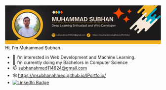 ![](https://github.com/msubhanahmed/msubhanahmed/blob/366794e2876c38b98a15311cb5c4290c8786171c/Black%20Minimalist%20Content%20Creator%20LinkedIn%20Banner.png)
Hi, I'm Muhammad Subhan.
 
- 👀 I’m interested in Web Development and Machine Learning.
- 🌱 I’m currently doing my Bachelors in Computer Science
- 📫 subhanahmed114624@gmail.com
- 🕸 https://msubhanahmed.github.io/IPortfolio/ 
- [![LinkedIn Badge](https://img.shields.io/badge/LinkedIn-Profile-informational?style=flat&logo=linkedin&logoColor=white&color=0D76A8)](https://www.linkedin.com/in/muhammad-subhan-19826a1a1/)
